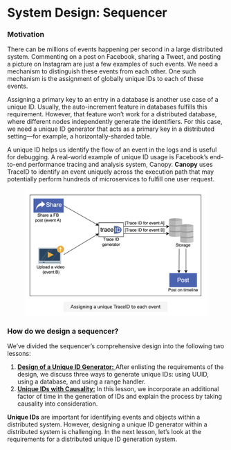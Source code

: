# System Design: Sequencer

### Motivation <a href="#motivation-0" id="motivation-0"></a>

There can be millions of events happening per second in a large distributed system. Commenting on a post on Facebook, sharing a Tweet, and posting a picture on Instagram are just a few examples of such events. We need a mechanism to distinguish these events from each other. One such mechanism is the assignment of globally unique IDs to each of these events.

Assigning a primary key to an entry in a database is another use case of a unique ID. Usually, the auto-increment feature in databases fulfills this requirement. However, that feature won’t work for a distributed database, where different nodes independently generate the identifiers. For this case, we need a unique ID generator that acts as a primary key in a distributed setting—for example, a horizontally-sharded table.

A unique ID helps us identify the flow of an event in the logs and is useful for debugging. A real-world example of unique ID usage is Facebook’s end-to-end performance tracing and analysis system, Canopy. **Canopy** uses TraceID to identify an event uniquely across the execution path that may potentially perform hundreds of microservices to fulfill one user request.

<figure><img src="../.gitbook/assets/Screenshot 2023-09-02 at 2.42.21 AM.png" alt=""><figcaption></figcaption></figure>

### How do we design a sequencer? <a href="#how-do-we-design-a-sequencer-0" id="how-do-we-design-a-sequencer-0"></a>

We’ve divided the sequencer’s comprehensive design into the following two lessons:

1. [**Design of a Unique ID Generator:** ](design-of-a-unique-id-generator.md)After enlisting the requirements of the design, we discuss three ways to generate unique IDs: using UUID, using a database, and using a range handler.
2. [**Unique IDs with Causality:**](unique-ids-with-causality.md) In this lesson, we incorporate an additional factor of time in the generation of IDs and explain the process by taking causality into consideration.

**Unique IDs** are important for identifying events and objects within a distributed system. However, designing a unique ID generator within a distributed system is challenging. In the next lesson, let’s look at the requirements for a distributed unique ID generation system.
